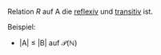Relation *R* auf A die [reflexiv](Reflexivität.md) und [transitiv](Transitivität.md) ist. 

Beispiel:
-  |A| ≤ |B| auf $\mathcal P (\mathbb N)$ 